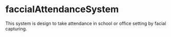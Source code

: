 # faccialAttendanceSystem
This system is design to take attendance in school or office setting by facial capturing.
